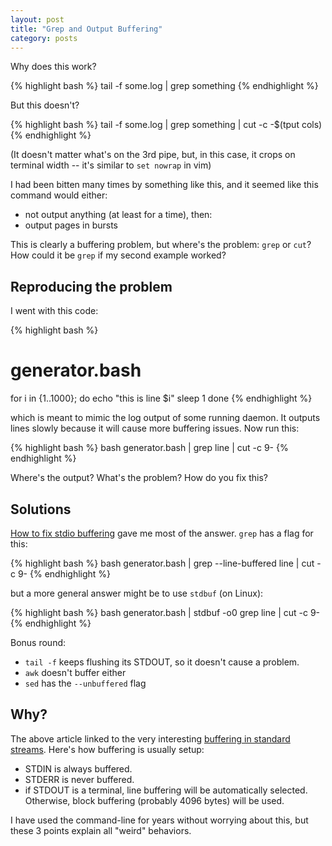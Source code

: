 ```yaml
---
layout: post
title: "Grep and Output Buffering"
category: posts
---
```


Why does this work?

{% highlight bash %}
tail -f some.log | grep something
{% endhighlight %}

But this doesn't?

{% highlight bash %}
tail -f some.log | grep something | cut -c -$(tput cols)
{% endhighlight %}

(It doesn't matter what's on the 3rd pipe, but, in this case, it crops on terminal
width -- it's similar to `set nowrap` in vim)

I had been bitten many times by something like this, and it seemed like this
command would either:

- not output anything (at least for a time), then:
- output pages in bursts

This is clearly a buffering problem, but where's the problem: `grep` or `cut`?
How could it be `grep` if my second example worked?

## Reproducing the problem

I went with this code:

{% highlight bash %}
# generator.bash
for i in {1..1000}; do
  echo "this is line $i"
  sleep 1
done
{% endhighlight %}

which is meant to mimic the log output of some running daemon. It outputs lines
slowly because it will cause more buffering issues. Now run this:

{% highlight bash %}
bash generator.bash | grep line | cut -c 9-
{% endhighlight %}

Where's the output? What's the problem? How do you fix this?

## Solutions

[How to fix stdio buffering](http://www.perkin.org.uk/posts/how-to-fix-stdio-buffering.html) gave me most of the answer. `grep` has
a flag for this:

{% highlight bash %}
bash generator.bash | grep --line-buffered line | cut -c 9-
{% endhighlight %}

but a more general answer might be to use `stdbuf` (on Linux):

{% highlight bash %}
bash generator.bash | stdbuf -o0 grep line | cut -c 9-
{% endhighlight %}

Bonus round:

* `tail -f` keeps flushing its STDOUT, so it doesn't cause a problem.
* `awk` doesn't buffer either
* `sed` has the `--unbuffered` flag

## Why?

The above article linked to the very interesting [buffering in standard streams](http://www.pixelbeat.org/programming/stdio_buffering/).
Here's how buffering is usually setup:

* STDIN is always buffered.
* STDERR is never buffered.
* if STDOUT is a terminal, line buffering will be automatically selected. Otherwise, block buffering (probably 4096 bytes) will be used.

I have used the command-line for years without worrying about this, but these 3
points explain all "weird" behaviors.

